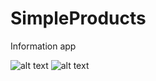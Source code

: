 # SimpleProducts
Information app

![alt text](https://sun9-71.userapi.com/c855620/v855620745/1f42b4/owK-O4VRyCU.jpg)
![alt text](https://sun9-38.userapi.com/c857520/v857520745/179b9b/1bEHyhCqTXQ.jpg)
